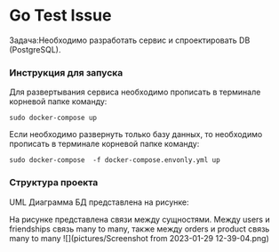 # Go Test Issue

Задача:Необходимо разработать сервис и спроектировать DB (PostgreSQL).

### Инструкция для запуска
Для развертывания сервиса необходимо прописать в терминале корневой папке команду: 
```console
sudo docker-compose up
```
Если необходимо развернуть только базу данных, то необходимо прописать в терминале корневой папке команду:
```console
sudo docker-compose  -f docker-compose.envonly.yml up
```
### Структура проекта
UML Диаграмма БД представлена на рисунке:


На рисунке представлена связи между сущностями. Между users и friendships связь many to many, также между orders и product связь many to many
![](pictures/Screenshot from 2023-01-29 12-39-04.png)

